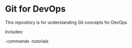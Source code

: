 # Git for DevOps

This repository is for understanding Git concepts for DevOps

Includes:

-commands
-tutorials
